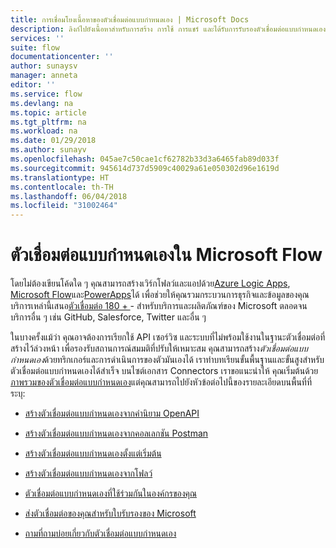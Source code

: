 ```yaml
---
title: การเชื่อมโยงเนื้อหาของตัวเชื่อมต่อแบบกำหนดเอง | Microsoft Docs
description: ลิงก์ไปยังเนื้อหาสำหรับการสร้าง การใช้ การแชร์ และได้รับการรับรองตัวเชื่อมต่อแบบกำหนดเอง
services: ''
suite: flow
documentationcenter: ''
author: sunaysv
manager: anneta
editor: ''
ms.service: flow
ms.devlang: na
ms.topic: article
ms.tgt_pltfrm: na
ms.workload: na
ms.date: 01/29/2018
ms.author: sunayv
ms.openlocfilehash: 045ae7c50cae1cf62782b33d3a6465fab89d033f
ms.sourcegitcommit: 945614d737d5909c40029a61e050302d96e1619d
ms.translationtype: HT
ms.contentlocale: th-TH
ms.lasthandoff: 06/04/2018
ms.locfileid: "31002464"
---
```

# <a name="custom-connectors-in-microsoft-flow"></a>ตัวเชื่อมต่อแบบกำหนดเองใน Microsoft Flow

โดยไม่ต้องเขียนโค้ดใด ๆ คุณสามารถสร้างเวิร์กโฟลว์และแอปด้วย[Azure Logic Apps](https://azure.microsoft.com/services/logic-apps), [Microsoft Flow](https://flow.microsoft.com)และ[PowerApps](https://powerapps.microsoft.com)ได้ เพื่อช่วยให้คุณรวมกระบวนการธุรกิจและข้อมูลของคุณ บริการเหล่านี้เสนอ[ตัวเชื่อมต่อ 180 + ](https://docs.microsoft.com/connectors/)- สำหรับบริการและผลิตภัณฑ์ของ Microsoft ตลอดจนบริการอื่น ๆ เช่น GitHub, Salesforce, Twitter และอื่น ๆ 

ในบางครั้งแม้ว่า คุณอาจต้องการเรียกใช้ API เซอร์วิซ และระบบที่ไม่พร้อมใช้งานในฐานะตัวเชื่อมต่อที่สร้างไว้ล่วงหน้า เพื่อรองรับสถานการณ์สมมติที่ปรับให้เหมาะสม คุณสามารถสร้าง*ตัวเชื่อมต่อแบบกำหนดเอง*ด้วยทริกเกอร์และการดำเนินการของตัวมันเองได้ เราทำบทเรียนขั้นพื้นฐานและขั้นสูงสำหรับตัวเชื่อมต่อแบบกำหนดเองได้สำเร็จ บนไซต์เอกสาร Connectors เราขอแนะนำให้ คุณเริ่มต้นด้วย[ภาพรวมของตัวเชื่อมต่อแบบกำหนดเอง](https://docs.microsoft.com/connectors/custom-connectors/)แต่คุณสามารถไปยังหัวข้อต่อไปนี้ของรายละเอียดบนพื้นที่ที่ระบุ:

* [สร้างตัวเชื่อมต่อแบบกำหนดเองจากคำนิยาม OpenAPI](https://docs.microsoft.com/connectors/custom-connectors/define-openapi-definition)

* [สร้างตัวเชื่อมต่อแบบกำหนดเองจากคอลเลกชัน Postman](https://docs.microsoft.com/connectors/custom-connectors/define-postman-collection)

* [สร้างตัวเชื่อมต่อแบบกำหนดเองตั้งแต่เริ่มต้น](https://docs.microsoft.com/connectors/custom-connectors/define-blank)

* [สร้างตัวเชื่อมต่อแบบกำหนดเองจากโฟลว์](https://docs.microsoft.com/connectors/custom-connectors/use-custom-connector-flow)

* [ตัวเชื่อมต่อแบบกำหนดเองที่ใช้ร่วมกันในองค์กรของคุณ](https://docs.microsoft.com/connectors/custom-connectors/share)

* [ส่งตัวเชื่อมต่อของคุณสำหรับใบรับรองของ Microsoft](https://docs.microsoft.com/connectors/custom-connectors/submit-certification)

* [ถามที่ถามบ่อยเกี่ยวกับตัวเชื่อมต่อแบบกำหนดเอง](https://docs.microsoft.com/connectors/custom-connectors/faq)